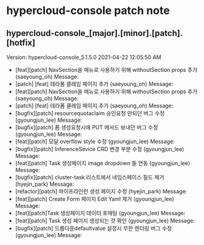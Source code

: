 # hypercloud-console patch note
## hypercloud-console_[major].[minor].[patch].[hotfix]
Version: hypercloud-console_5.1.5.0
2021-04-22  12:05:50 AM
- [feat][patch] NavSection을 메뉴로 사용하기 위해 withoutSection props 추가 (saeyoung_oh) 
    Message: 
- [patch] [feat] 테라폼 클레임 페이지 추가 (saeyoung_oh) 
    Message: 
- [feat][patch] NavSection을 메뉴로 사용하기 위해 withoutSection props 추가 (saeyoung_oh) 
    Message: 
- [patch] [feat] 테라폼 클레임 페이지 추가 (saeyoung_oh) 
    Message: 
- [bugfix][patch] resourcequotaclaim 승인요청 안되던 버그 수정 (gyoungjun_lee) 
    Message: 
- [bugfix][patch] 폼 생성요청시에 PUT 메서드 보내던 버그 수정 (gyoungjun_lee) 
    Message: 
- [feat][patch] 모달 overflow style 수정 (gyoungjun_lee) 
    Message: 
- [bugfix][patch] InferenceSevice CRD 변경 부분 수정 (gyoungjun_lee) 
    Message: 
- [feat][patch] Task 생성페이지 image dropdown 들 연동 (gyoungjun_lee) 
    Message: 
- [bugfix][patch] cluster-task 리스트에서 네임스페이스 필드 제거 (hyejin_park) 
    Message: 
- [refactor][patch] 파이프라인런 생성 페이지 수정 (hyejin_park) 
    Message: 
- [feat][patch] Create Form 페이지 Edit Yaml 제거 (gyoungjun_lee) 
    Message: 
- [feat][patch]Task 생성페이지 데이터 포매팅 (gyoungjun_lee) 
    Message: 
- [feat][patch] Task 생성 페이지 생성되는 것 확인 (gyoungjun_lee) 
    Message: 
- [bugfix][patch] 드롭다운defaultvalue 설정시 무한 렌더링 버그 수정 (gyoungjun_lee) 
    Message: 